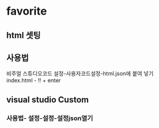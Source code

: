# favorite
<h2>html 셋팅</h2>

 <h2> 사용법 </h2>
  비주얼 스튜디오코드 설정-사용자코드설정-html.json에 붙여 넣기<br/>
  index.html - !! + enter


 <br/>
 <h2>visual studio Custom</h2>
<h3>사용법- 설정-설정-설정json열기</h3>

  
 
